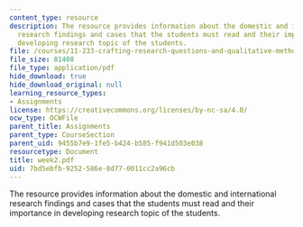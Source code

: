 ```yaml
---
content_type: resource
description: The resource provides information about the domestic and international
  research findings and cases that the students must read and their importance in
  developing research topic of the students.
file: /courses/11-233-crafting-research-questions-and-qualitative-methodology-fall-2005/7bd5ebfb9252586e8d770011cc2a96cb_week2.pdf
file_size: 81408
file_type: application/pdf
hide_download: true
hide_download_original: null
learning_resource_types:
- Assignments
license: https://creativecommons.org/licenses/by-nc-sa/4.0/
ocw_type: OCWFile
parent_title: Assignments
parent_type: CourseSection
parent_uid: 9455b7e9-1fe5-b424-b585-f941d503e038
resourcetype: Document
title: week2.pdf
uid: 7bd5ebfb-9252-586e-8d77-0011cc2a96cb
---
```

The resource provides information about the domestic and international research findings and cases that the students must read and their importance in developing research topic of the students.